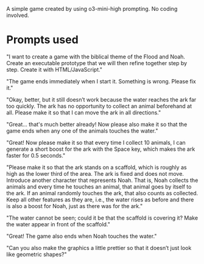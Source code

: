 A simple game created by using o3-mini-high prompting. No coding involved.

# Prompts used

"I want to create a game with the biblical theme of the Flood and Noah. Create an executable prototype that we will then refine together step by step. Create it with HTML/JavaScript."

"The game ends immediately when I start it. Something is wrong. Please fix it."

"Okay, better, but it still doesn’t work because the water reaches the ark far too quickly. The ark has no opportunity to collect an animal beforehand at all. Please make it so that I can move the ark in all directions."

"Great... that's much better already! Now please also make it so that the game ends when any one of the animals touches the water."

"Great! Now please make it so that every time I collect 10 animals, I can generate a short boost for the ark with the Space key, which makes the ark faster for 0.5 seconds."

"Please make it so that the ark stands on a scaffold, which is roughly as high as the lower third of the area. The ark is fixed and does not move. Introduce another character that represents Noah. That is, Noah collects the animals and every time he touches an animal, that animal goes by itself to the ark. If an animal randomly touches the ark, that also counts as collected. Keep all other features as they are, i.e., the water rises as before and there is also a boost for Noah, just as there was for the ark."

"The water cannot be seen; could it be that the scaffold is covering it? Make the water appear in front of the scaffold."

"Great! The game also ends when Noah touches the water."

"Can you also make the graphics a little prettier so that it doesn’t just look like geometric shapes?"
